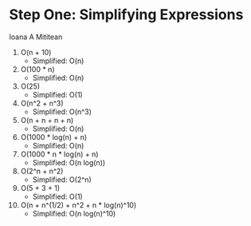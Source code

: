 # Step One: Simplifying Expressions

Ioana A Mititean

1. O(n + 10)
    - Simplified: O(n)
1. O(100 * n)
    - Simplified: O(n)
1. O(25)
    - Simplified: O(1)
1. O(n^2 + n^3)
    - Simplified: O(n^3)
1. O(n + n + n + n)
    - Simplified: O(n)
1. O(1000 * log(n) + n)
    - Simplified: O(n)
1. O(1000 * n * log(n) + n)
    - Simplified: O(n log(n))
1. O(2^n + n^2)
    - Simplified: O(2^n)
1. O(5 + 3 + 1)
    - Simplified: O(1)
1. O(n + n^(1/2) + n^2 + n * log(n)^10)
    - Simplified: O(n log(n)^10)

